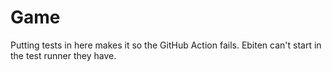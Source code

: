 # Game

Putting tests in here makes it so the GitHub Action fails. Ebiten can't start in the test runner they have.
